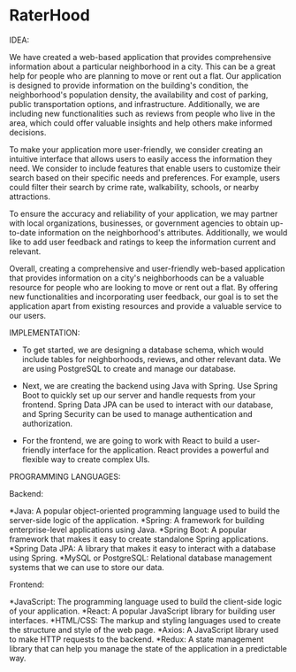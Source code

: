 # RaterHood

IDEA:

We have created a web-based application that provides comprehensive information about a particular neighborhood in a city. This can be a great help for people who are planning to move or rent out a flat. Our application is designed to provide information on the building's condition, the neighborhood's population density, the availability and cost of parking, public transportation options, and infrastructure. Additionally, we are including new functionalities such as reviews from people who live in the area, which could offer valuable insights and help others make informed decisions.

To make your application more user-friendly, we consider creating an intuitive interface that allows users to easily access the information they need. We consider to include features that enable users to customize their search based on their specific needs and preferences. For example, users could filter their search by crime rate, walkability, schools, or nearby attractions.

To ensure the accuracy and reliability of your application, we may partner with local organizations, businesses, or government agencies to obtain up-to-date information on the neighborhood's attributes. Additionally, we would like to add user feedback and ratings to keep the information current and relevant.

Overall, creating a comprehensive and user-friendly web-based application that provides information on a city's neighborhoods can be a valuable resource for people who are looking to move or rent out a flat. By offering new functionalities and incorporating user feedback, our goal is to set the application apart from existing resources and provide a valuable service to our users.


IMPLEMENTATION:
* To get started, we are designing a database schema, which would include tables for neighborhoods, reviews, and other relevant data. We are using PostgreSQL to create and manage our database.

* Next, we are creating the backend using Java with Spring. Use Spring Boot to quickly set up our server and handle requests from your frontend. Spring Data JPA can be used to interact with our database, and Spring Security can be used to manage authentication and authorization.

* For the frontend, we are going to work with React to build a user-friendly interface for the application. React provides a powerful and flexible way to create complex UIs.

PROGRAMMING LANGUAGES:

Backend:

*Java: A popular object-oriented programming language used to build the server-side logic of the application.
*Spring: A framework for building enterprise-level applications using Java.
*Spring Boot: A popular framework that makes it easy to create standalone Spring applications.
*Spring Data JPA: A library that makes it easy to interact with a database using Spring.
*MySQL or PostgreSQL: Relational database management systems that we can use to store our data.

Frontend:

*JavaScript: The programming language used to build the client-side logic of your application.
*React: A popular JavaScript library for building user interfaces.
*HTML/CSS: The markup and styling languages used to create the structure and style of the web page.
*Axios: A JavaScript library used to make HTTP requests to the backend.
*Redux: A state management library that can help you manage the state of the application in a predictable way.
